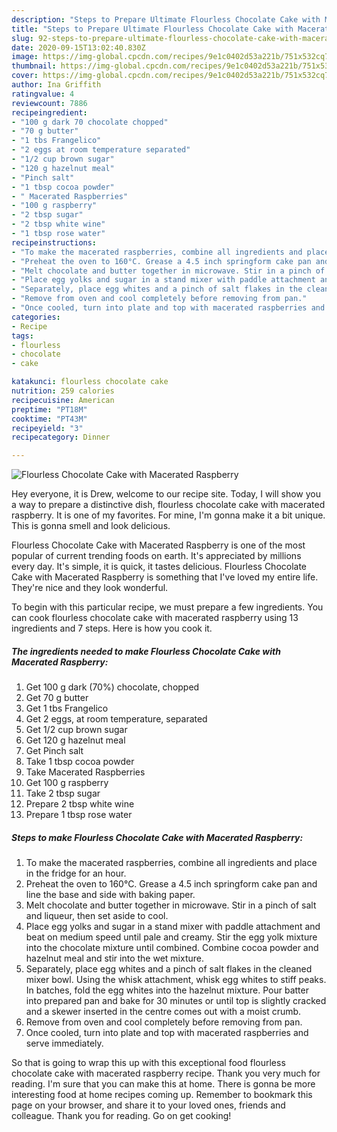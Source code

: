 ```yaml
---
description: "Steps to Prepare Ultimate Flourless Chocolate Cake with Macerated Raspberry"
title: "Steps to Prepare Ultimate Flourless Chocolate Cake with Macerated Raspberry"
slug: 92-steps-to-prepare-ultimate-flourless-chocolate-cake-with-macerated-raspberry
date: 2020-09-15T13:02:40.830Z
image: https://img-global.cpcdn.com/recipes/9e1c0402d53a221b/751x532cq70/flourless-chocolate-cake-with-macerated-raspberry-recipe-main-photo.jpg
thumbnail: https://img-global.cpcdn.com/recipes/9e1c0402d53a221b/751x532cq70/flourless-chocolate-cake-with-macerated-raspberry-recipe-main-photo.jpg
cover: https://img-global.cpcdn.com/recipes/9e1c0402d53a221b/751x532cq70/flourless-chocolate-cake-with-macerated-raspberry-recipe-main-photo.jpg
author: Ina Griffith
ratingvalue: 4
reviewcount: 7886
recipeingredient:
- "100 g dark 70 chocolate chopped"
- "70 g butter"
- "1 tbs Frangelico"
- "2 eggs at room temperature separated"
- "1/2 cup brown sugar"
- "120 g hazelnut meal"
- "Pinch salt"
- "1 tbsp cocoa powder"
- " Macerated Raspberries"
- "100 g raspberry"
- "2 tbsp sugar"
- "2 tbsp white wine"
- "1 tbsp rose water"
recipeinstructions:
- "To make the macerated raspberries, combine all ingredients and place in the fridge for an hour."
- "Preheat the oven to 160°C. Grease a 4.5 inch springform cake pan and line the base and side with baking paper."
- "Melt chocolate and butter together in microwave. Stir in a pinch of salt and liqueur, then set aside to cool."
- "Place egg yolks and sugar in a stand mixer with paddle attachment and beat on medium speed until pale and creamy. Stir the egg yolk mixture into the chocolate mixture until combined. Combine cocoa powder and hazelnut meal and stir into the wet mixture."
- "Separately, place egg whites and a pinch of salt flakes in the cleaned mixer bowl. Using the whisk attachment, whisk egg whites to stiff peaks. In batches, fold the egg whites into the hazelnut mixture. Pour batter into prepared pan and bake for 30 minutes or until top is slightly cracked and a skewer inserted in the centre comes out with a moist crumb."
- "Remove from oven and cool completely before removing from pan."
- "Once cooled, turn into plate and top with macerated raspberries and serve immediately."
categories:
- Recipe
tags:
- flourless
- chocolate
- cake

katakunci: flourless chocolate cake 
nutrition: 259 calories
recipecuisine: American
preptime: "PT18M"
cooktime: "PT43M"
recipeyield: "3"
recipecategory: Dinner

---
```



![Flourless Chocolate Cake with Macerated Raspberry](https://img-global.cpcdn.com/recipes/9e1c0402d53a221b/751x532cq70/flourless-chocolate-cake-with-macerated-raspberry-recipe-main-photo.jpg)

Hey everyone, it is Drew, welcome to our recipe site. Today, I will show you a way to prepare a distinctive dish, flourless chocolate cake with macerated raspberry. It is one of my favorites. For mine, I'm gonna make it a bit unique. This is gonna smell and look delicious.

Flourless Chocolate Cake with Macerated Raspberry is one of the most popular of current trending foods on earth. It's appreciated by millions every day. It's simple, it is quick, it tastes delicious. Flourless Chocolate Cake with Macerated Raspberry is something that I've loved my entire life. They're nice and they look wonderful.




To begin with this particular recipe, we must prepare a few ingredients. You can cook flourless chocolate cake with macerated raspberry using 13 ingredients and 7 steps. Here is how you cook it.

<!--inarticleads1-->

##### The ingredients needed to make Flourless Chocolate Cake with Macerated Raspberry:

1. Get 100 g dark (70%) chocolate, chopped
1. Get 70 g butter
1. Get 1 tbs Frangelico
1. Get 2 eggs, at room temperature, separated
1. Get 1/2 cup brown sugar
1. Get 120 g hazelnut meal
1. Get Pinch salt
1. Take 1 tbsp cocoa powder
1. Take  Macerated Raspberries
1. Get 100 g raspberry
1. Take 2 tbsp sugar
1. Prepare 2 tbsp white wine
1. Prepare 1 tbsp rose water




<!--inarticleads2-->

##### Steps to make Flourless Chocolate Cake with Macerated Raspberry:

1. To make the macerated raspberries, combine all ingredients and place in the fridge for an hour.
1. Preheat the oven to 160°C. Grease a 4.5 inch springform cake pan and line the base and side with baking paper.
1. Melt chocolate and butter together in microwave. Stir in a pinch of salt and liqueur, then set aside to cool.
1. Place egg yolks and sugar in a stand mixer with paddle attachment and beat on medium speed until pale and creamy. Stir the egg yolk mixture into the chocolate mixture until combined. Combine cocoa powder and hazelnut meal and stir into the wet mixture.
1. Separately, place egg whites and a pinch of salt flakes in the cleaned mixer bowl. Using the whisk attachment, whisk egg whites to stiff peaks. In batches, fold the egg whites into the hazelnut mixture. Pour batter into prepared pan and bake for 30 minutes or until top is slightly cracked and a skewer inserted in the centre comes out with a moist crumb.
1. Remove from oven and cool completely before removing from pan.
1. Once cooled, turn into plate and top with macerated raspberries and serve immediately.




So that is going to wrap this up with this exceptional food flourless chocolate cake with macerated raspberry recipe. Thank you very much for reading. I'm sure that you can make this at home. There is gonna be more interesting food at home recipes coming up. Remember to bookmark this page on your browser, and share it to your loved ones, friends and colleague. Thank you for reading. Go on get cooking!
